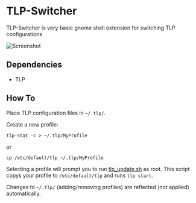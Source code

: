 # TLP-Switcher

TLP-Switcher is very basic gnome shell extension for switching TLP configurations

![Screenshot](https://cloud.githubusercontent.com/assets/9300522/25596313/7c3639b6-2e96-11e7-87be-4ad536d5c38b.png)

## Dependencies
- TLP

## How To
Place TLP configuration files in `~/.tlp/`.

Create a new profile:

`tlp-stat -c > ~/.tlp/MyProfile`

or

`cp /etc/default/tlp ~/.tlp/MyProfile`

Selecting a profile will prompt you to run [tlp_update.sh](tlp_update.sh) as root. This script copys your profile to `/etc/default/tlp` and runs `tlp start`. 

Changes to `~/.tlp/` (adding/removing profiles) are reflected (not applied) automatically.
